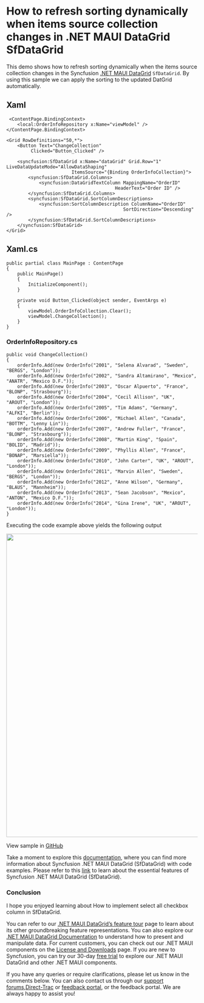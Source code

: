 # How to refresh sorting dynamically when items source collection changes in .NET MAUI DataGrid SfDataGrid
This demo shows how to refresh sorting dynamically when the items source collection changes in the Syncfusion [.NET MAUI DataGrid](https://help.syncfusion.com/maui/datagrid/overview) `SfDataGrid`. By using this sample we can apply the sorting to the updated DatGrid automatically.

## Xaml
```
 <ContentPage.BindingContext>
    <local:OrderInfoRepository x:Name="viewModel" />
</ContentPage.BindingContext>

<Grid RowDefinitions="50,*">
    <Button Text="ChangeCollection"
         Clicked="Button_Clicked" />
    
    <syncfusion:SfDataGrid x:Name="dataGrid" Grid.Row="1" LiveDataUpdateMode="AllowDataShaping"
                        ItemsSource="{Binding OrderInfoCollection}">
        <syncfusion:SfDataGrid.Columns>
            <syncfusion:DataGridTextColumn MappingName="OrderID"
                                        HeaderText="Order ID" />
        </syncfusion:SfDataGrid.Columns>
        <syncfusion:SfDataGrid.SortColumnDescriptions>
            <syncfusion:SortColumnDescription ColumnName="OrderID"
                                           SortDirection="Descending" />
        </syncfusion:SfDataGrid.SortColumnDescriptions>
    </syncfusion:SfDataGrid>
</Grid>
```

   ## Xaml.cs
```
public partial class MainPage : ContentPage
{
    public MainPage()
    {
        InitializeComponent();
    }

    private void Button_Clicked(object sender, EventArgs e)
    {
        viewModel.OrderInfoCollection.Clear();
        viewModel.ChangeCollection();
    }
}
```
  ### OrderInfoRepository.cs
```
public void ChangeCollection()
{
    orderInfo.Add(new OrderInfo("2001", "Selena Alvarad", "Sweden", "BERGS", "London"));
    orderInfo.Add(new OrderInfo("2002", "Sandra Altamirano", "Mexico", "ANATR", "Mexico D.F."));
    orderInfo.Add(new OrderInfo("2003", "Oscar Alpuerto", "France", "BLONP", "Strasbourg"));
    orderInfo.Add(new OrderInfo("2004", "Cecil Allison", "UK", "AROUT", "London"));
    orderInfo.Add(new OrderInfo("2005", "Tim Adams", "Germany", "ALFKI", "Berlin"));
    orderInfo.Add(new OrderInfo("2006", "Michael Allen", "Canada", "BOTTM", "Lenny Lin"));
    orderInfo.Add(new OrderInfo("2007", "Andrew Fuller", "France", "BLONP", "Strasbourg"));
    orderInfo.Add(new OrderInfo("2008", "Martin King", "Spain", "BOLID", "Madrid"));
    orderInfo.Add(new OrderInfo("2009", "Phyllis Allen", "France", "BONAP", "Marsiella"));
    orderInfo.Add(new OrderInfo("2010", "John Carter", "UK", "AROUT", "London"));
    orderInfo.Add(new OrderInfo("2011", "Marvin Allen", "Sweden", "BERGS", "London"));
    orderInfo.Add(new OrderInfo("2012", "Anne Wilson", "Germany", "BLAUS", "Mannheim"));
    orderInfo.Add(new OrderInfo("2013", "Sean Jacobson", "Mexico", "ANTON", "Mexico D.F."));
    orderInfo.Add(new OrderInfo("2014", "Gina Irene", "UK", "AROUT", "London"));
}
```

Executing the code example above yields the following output

<img src="https://github.com/user-attachments/assets/94730d54-b826-4831-bef3-ae2148a8489d" width=800/>

View sample in [GitHub](https://github.com/SyncfusionExamples/How-to-refresh-sorting-when-items-source-collection-changes-in-.NET-MAUI-DataGrid-SfDataGrid/tree/Refresh_Sorting)

 Take a moment to explore this [documentation](https://help.syncfusion.com/maui/datagrid/overview), where you can find more information about Syncfusion .NET MAUI DataGrid (SfDataGrid) with code examples. Please refer to this [link](https://www.syncfusion.com/maui-controls/maui-datagrid) to learn about the essential features of Syncfusion .NET MAUI DataGrid (SfDataGrid).

### Conclusion
I hope you enjoyed learning about How to implement select all checkbox column in SfDataGrid.

You can refer to our [.NET MAUI DataGrid’s feature tour](https://www.syncfusion.com/maui-controls/maui-datagrid) page to learn about its other groundbreaking feature representations. You can also explore our [.NET MAUI DataGrid Documentation](https://help.syncfusion.com/maui/datagrid/getting-started) to understand how to present and manipulate data. For current customers, you can check out our .NET MAUI components on the [License and Downloads](https://www.syncfusion.com/sales/teamlicense) page. If you are new to Syncfusion, you can try our 30-day [free trial](https://www.syncfusion.com/downloads/maui) to explore our .NET MAUI DataGrid and other .NET MAUI components.

If you have any queries or require clarifications, please let us know in the comments below. You can also contact us through our [support forums](https://www.syncfusion.com/forums),[Direct-Trac](https://support.syncfusion.com/create) or [feedback portal](https://www.syncfusion.com/feedback/maui?control=sfdatagrid), or the feedback portal. We are always happy to assist you!

